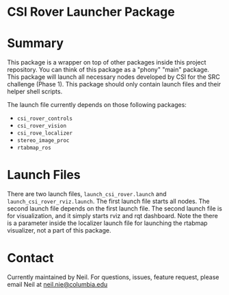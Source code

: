 # CSI Rover Launcher Package

# Summary

This package is a wrapper on top of other packages inside this project repository. You can think of this package as a 
"phony" "main" package. 
This package will launch all necessary nodes developed by CSI for the SRC challenge (Phase 1). This 
package should only contain launch files and their helper shell scripts.  

The launch file currently depends on those following packages: 

- `csi_rover_controls`
- `csi_rover_vision`
- `csi_rove_localizer`
- `stereo_image_proc`
- `rtabmap_ros`

# Launch Files

There are two launch files, `launch_csi_rover.launch` and `launch_csi_rover_rviz.launch`. The first launch file starts
all nodes. The second launch file depends on the first launch file. 
The second launch file is for visualization, and it simply starts rviz and rqt dashboard. 
Note the there is a parameter inside the localizer launch file for launching the rtabmap visualizer, 
not a part of this package.  

# Contact
Currently maintained by Neil. For questions, issues, feature request, please email Neil at 
[neil.nie@columbia.edu](mailto:neil.nie@columbia.edu)


